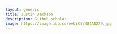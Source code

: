 ```yaml
---
layout: generic
title: Justin Jackson
description: Github scholar
image: https://image.ibb.co/evUiC5/484A8229.jpg
---
```

